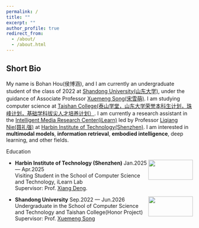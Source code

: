 ```yaml
---
permalink: /
title: ""
excerpt: ""
author_profile: true
redirect_from: 
  - /about/
  - /about.html
---
```

Short Bio
---   
My name is Bohan Hou(侯博涵), and I am currently an undergraduate student of the class of 2022 at [Shandong University(山东大学)](https://www.sdu.edu.cn), under the guidance of Associate Professor [Xuemeng Song(宋雪萌)](https://xuemengsong.github.io/). I am studying computer science at [Taishan College(泰山学堂，山东大学荣誉本科生计划，珠峰计划，基础学科拔尖人才培养计划）](https://www.tsxt.sdu.edu.cn). I am currently a research assistant in the [Intelligent Media Research Center(iLearn)](https://ilearn.qd.sdu.edu.cn) led by Professor [Liqiang Nie(聂礼强)](https://liqiangnie.github.io) at [Harbin Institute of Technology(Shenzhen)](https://www.hitsz.edu.cn).  I am interested in **multimodal models**, **information retrieval**, **embodied intelligence**, deep learning, and other fields.

Education
<div align="left">
          <a target="_blank" rel="external">
            <img border="0" src="https://haokunwen.github.io/images/HIT-LOGO.png" align="right" width="120" height="54">
          </a>     
  </div>  
  
- **Harbin Institute of Technology (Shenzhen)** Jan.2025 — Apr.2025    
  Visiting Student in the School of Computer Science and Technology, iLearn Lab  
  Supervisor: Prof. [Xiang Deng](https://faculty.hitsz.edu.cn/dengxiang).  

<div align="left">
    <a target="_blank" rel="external">
      <img border="0" src="https://haokunwen.github.io/images/SDU-LOGO.png" align="right" width="120" height="54">
    </a>     
</div>  

- **Shandong University** Sep.2022 — Jun.2026  
  Undergraduate in the School of Computer Science and Technology and Taishan College(Honor Project)  
  Supervisor: Prof. [Xuemeng Song](https://xuemengsong.github.io/) 

